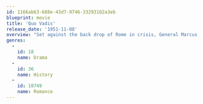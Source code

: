 ```yaml
---
id: 1166ab63-688e-43d7-9746-33293102a3eb
blueprint: movie
title: 'Quo Vadis'
release_date: '1951-11-08'
overview: "Set against the back drop of Rome in crisis, General Marcus Vinicius returns to the city from the battle fields and falls in love with a Christian woman, Lygia. Caught in the grip of insanity, Nero's atrocities become more extreme and he burns Rome, laying the blame on the Christians. Vinicius races to save Lygia from the wrath of Nero as the empire of Rome collapses around them."
genres:
  -
    id: 18
    name: Drama
  -
    id: 36
    name: History
  -
    id: 10749
    name: Romance
---
```

